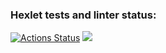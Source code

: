 ### Hexlet tests and linter status:
[![Actions Status](https://github.com/Stepan203/java-project-78/workflows/hexlet-check/badge.svg)](https://github.com/Stepan203/java-project-78/actions)
<a href="https://codeclimate.com/github/Stepan203/java-project-78/test_coverage"><img src="https://api.codeclimate.com/v1/badges/2b7411cb139a966cfca8/test_coverage" /></a>
